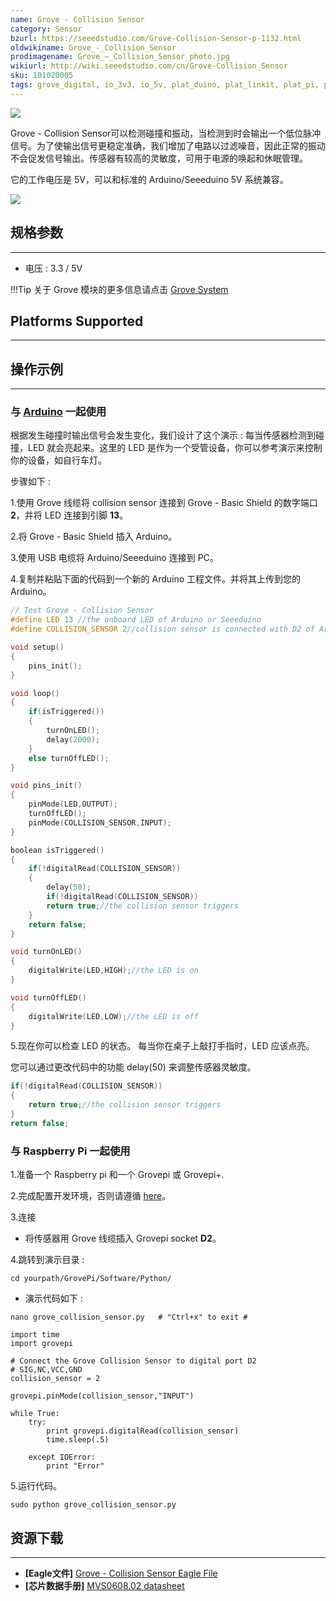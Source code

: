 ```yaml
---
name: Grove - Collision Sensor
category: Sensor
bzurl: https://seeedstudio.com/Grove-Collision-Sensor-p-1132.html
oldwikiname: Grove_-_Collision_Sensor
prodimagename: Grove_–_Collision_Sensor_photo.jpg
wikiurl: http://wiki.seeedstudio.com/cn/Grove-Collision_Sensor
sku: 101020005
tags: grove_digital, io_3v3, io_5v, plat_duino, plat_linkit, plat_pi, plat_bbg
---
```


![](https://raw.githubusercontent.com/SeeedDocument/Grove-Collision_Sensor/master/img/Grove_–_Collision_Sensor_photo.jpg)

Grove - Collision Sensor可以检测碰撞和振动，当检测到时会输出一个低位脉冲信号。为了使输出信号更稳定准确，我们增加了电路以过滤噪音，因此正常的振动不会促发信号输出。传感器有较高的灵敏度，可用于电源的唤起和休眠管理。

它的工作电压是 5V，可以和标准的 Arduino/Seeeduino 5V 系统兼容。

[![](https://github.com/SeeedDocument/wiki_chinese/raw/master/docs/images/click_to_buy.PNG)](https://item.taobao.com/item.htm?spm=a230r.1.14.15.5bbf7f72OycBQY&id=45507110387&ns=1&abbucket=1#detail)

## 规格参数
-------------

- 电压 : 3.3 / 5V

!!!Tip
    关于 Grove 模块的更多信息请点击 [Grove System](http://wiki.seeedstudio.com/cn/Grove_System/)

## Platforms Supported
-------------------

## 操作示例
-------------

### 与 [Arduino](/Arduino "Arduino") 一起使用

根据发生碰撞时输出信号会发生变化，我们设计了这个演示 : 每当传感器检测到碰撞，LED 就会亮起来。这里的 LED 是作为一个受管设备，你可以参考演示来控制你的设备，如自行车灯。

步骤如下 :

1.使用 Grove 线缆将 collision sensor 连接到 Grove - Basic Shield 的数字端口 **2**，并将 LED 连接到引脚 **13**。

2.将 Grove - Basic Shield 插入 Arduino。

3.使用 USB 电缆将 Arduino/Seeeduino 连接到 PC。

4.复制并粘贴下面的代码到一个新的 Arduino 工程文件。并将其上传到您的 Arduino。

```c
// Test Grove - Collision Sensor
#define LED 13 //the onboard LED of Arduino or Seeeduino
#define COLLISION_SENSOR 2//collision sensor is connected with D2 of Arduino

void setup()
{
    pins_init();
}

void loop()
{
    if(isTriggered())
    {
        turnOnLED();
        delay(2000);
    }
    else turnOffLED();
}

void pins_init()
{
    pinMode(LED,OUTPUT);
    turnOffLED();
    pinMode(COLLISION_SENSOR,INPUT);
}

boolean isTriggered()
{
    if(!digitalRead(COLLISION_SENSOR))
    {
        delay(50);
        if(!digitalRead(COLLISION_SENSOR))
        return true;//the collision sensor triggers
    }
    return false;
}

void turnOnLED()
{
    digitalWrite(LED,HIGH);//the LED is on
}

void turnOffLED()
{
    digitalWrite(LED,LOW);//the LED is off
}
```

5.现在你可以检查 LED 的状态。 每当你在桌子上敲打手指时，LED 应该点亮。

您可以通过更改代码中的功能 delay(50) 来调整传感器灵敏度。

```c
if(!digitalRead(COLLISION_SENSOR))
{
    return true;//the collision sensor triggers
}
return false;
```
### 与 Raspberry Pi 一起使用

1.准备一个 Raspberry pi 和一个 Grovepi 或 Grovepi+.

2.完成配置开发环境，否则请遵循 [here](/GrovePiPlus)。

3.连接

-   将传感器用 Grove 线缆插入  Grovepi socket **D2**。

4.跳转到演示目录 :
```
cd yourpath/GrovePi/Software/Python/
```
-   演示代码如下 :

```
nano grove_collision_sensor.py   # "Ctrl+x" to exit #
```
```
import time
import grovepi

# Connect the Grove Collision Sensor to digital port D2
# SIG,NC,VCC,GND
collision_sensor = 2

grovepi.pinMode(collision_sensor,"INPUT")

while True:
    try:
        print grovepi.digitalRead(collision_sensor)
        time.sleep(.5)

    except IOError:
        print "Error"
```

5.运行代码。
```
sudo python grove_collision_sensor.py
```

## 资源下载
---------

-   **[Eagle文件]** [Grove - Collision Sensor Eagle File](https://raw.githubusercontent.com/SeeedDocument/Grove-Collision_Sensor/master/res/Grove-Collision_Sensor_eagle_file.zip)
-   **[芯片数据手册]** [MVS0608.02 datasheet](https://raw.githubusercontent.com/SeeedDocument/Grove-Collision_Sensor/master/res/DataSheet-MVS0608_02-v2_1.pdf)

<!-- This Markdown file was created from http://www.seeedstudio.com/wiki/Grove_-_Collision_Sensor -->
